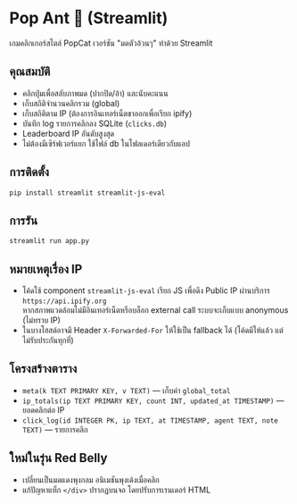 
# Pop Ant 🐜 (Streamlit)

เกมคลิกเกอร์สไตล์ PopCat เวอร์ชัน "มดตัวอ้วนๆ" ทำด้วย Streamlit

## คุณสมบัติ
- คลิกปุ่มเพื่อสลับภาพมด (ปากปิด/อ้า) และนับคะแนน
- เก็บสถิติจำนวนคลิกรวม (global)
- เก็บสถิติตาม IP (ต้องการอินเทอร์เน็ตขาออกเพื่อเรียก ipify)
- บันทึก log รายการคลิกลง SQLite (`clicks.db`)
- Leaderboard IP อันดับสูงสุด
- ไม่ต้องมีเซิร์ฟเวอร์แยก ใช้ไฟล์ db ในโฟลเดอร์เดียวกับแอป

## การติดตั้ง
```bash
pip install streamlit streamlit-js-eval
```

## การรัน
```bash
streamlit run app.py
```

## หมายเหตุเรื่อง IP
- โค้ดใช้ component `streamlit-js-eval` เรียก JS เพื่อดึง Public IP ผ่านบริการ `https://api.ipify.org`  
  หากสภาพแวดล้อมไม่มีอินเทอร์เน็ตหรือบล็อก external call ระบบจะเก็บแบบ anonymous (ไม่ทราบ IP)
- ในบางโฮสต์อาจมี Header `X-Forwarded-For` ให้ใช้เป็น fallback ได้ (โค้ดมีให้แล้ว แต่ไม่รับประกันทุกที่)

## โครงสร้างตาราง
- `meta(k TEXT PRIMARY KEY, v TEXT)` — เก็บค่า `global_total`
- `ip_totals(ip TEXT PRIMARY KEY, count INT, updated_at TIMESTAMP)` — ยอดคลิกต่อ IP
- `click_log(id INTEGER PK, ip TEXT, at TIMESTAMP, agent TEXT, note TEXT)` — รายการคลิก


## ใหม่ในรุ่น Red Belly
- เปลี่ยนเป็นมดแดงพุงกลม อนิเมชันพุงเด้งเมื่อคลิก
- แก้ปัญหาแท็ก `</div>` ปรากฏบนจอ โดยปรับการเรนเดอร์ HTML
